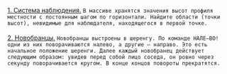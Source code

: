 <a href="https://github.com/repinnick/devIncHomework/tree/main/4 (18.12.2021)/task1_supervision_system.cpp">1. Система наблюдения.</a>
 ```В массиве хранятся значения высот профиля местности с постоянным шагом по горизонтали. Найдите области (точки высот), невидимые для наблюдателя, находящегося в первой точке.```
 <br><br>
<a href="https://github.com/repinnick/devIncHomework/tree/main/4 (18.12.2021)/task2_recruits.cpp">2. Новобранцы.</a>
 ```Новобранцы выстроены в шеренгу. По команде НАЛЕ–ВО! одни из них поворачиваются налево, а другие – направо. Это есть начальное положение шеренги. Далее каждый новобранец действует следующим образом: увидев перед собой лицо соседа, он ровно через секунду поворачивается кругом. В конце концов повороты прекратятся.```
